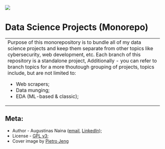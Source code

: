 <img src='http://drive.google.com/uc?export=view&id=1Y4MoXstn6_6J-8sSYX_SIxXJx02t4i6Z'/>

# Data Science Projects (Monorepo)

<table>
  <tr>
    <td>
      Purpose of this monorepository is to bundle all of my data science projects
      and keep them separate from other topics like cybersecurity, web development,
      etc. Each branch of this repository is a standalone project, Additionally - you can refer to branch topics
      for a more thoutough grouping of projects, topics include, but are not limited to:
      <ul>
        <li>Web scrapers;</li>
        <li>Data munging;</li>
        <li>EDA (ML-based & classic);</li>
      </ul>
    </td>
  </tr>
</table>

## Meta:

- Author - Augustinas Naina ([email](mailto:augustinasnaina@gmail.com), [LinkedIn](https://www.linkedin.com/in/augustinasn/));
- License - [GPL v3](https://github.com/augustinasn/_data_science_projects/blob/master/LICENSE);
- Cover image by <a href='https://unsplash.com/@pietrozj'>Pietro Jeng</a>
